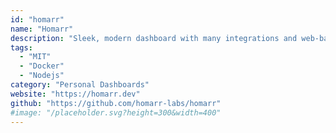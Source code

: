 ```yaml
---
id: "homarr"
name: "Homarr"
description: "Sleek, modern dashboard with many integrations and web-based config."
tags:
  - "MIT"
  - "Docker"
  - "Nodejs"
category: "Personal Dashboards"
website: "https://homarr.dev"
github: "https://github.com/homarr-labs/homarr"
#image: "/placeholder.svg?height=300&width=400"
---
```


